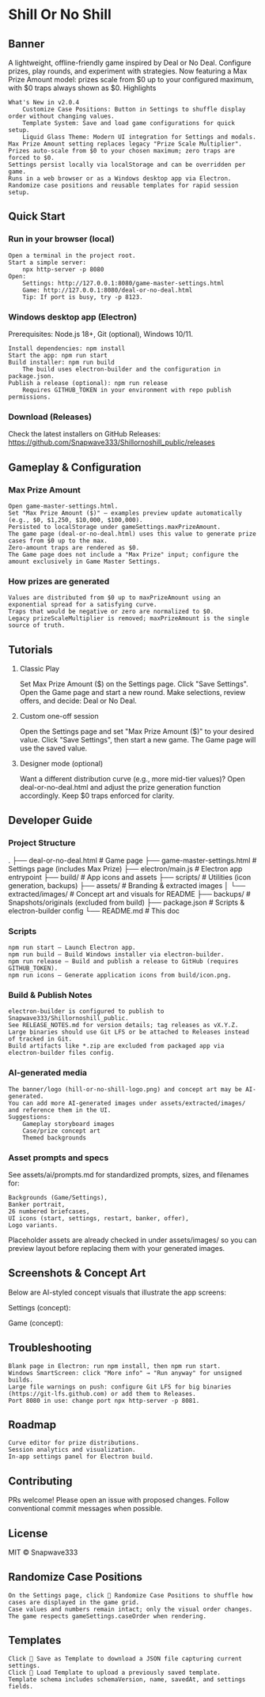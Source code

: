 # Shill Or No Shill

## Banner

A lightweight, offline-friendly game inspired by Deal or No Deal. Configure prizes, play rounds, and experiment with strategies. Now featuring a Max Prize Amount model: prizes scale from $0 up to your configured maximum, with $0 traps always shown as $0.
Highlights

    What's New in v2.0.4
        Customize Case Positions: Button in Settings to shuffle display order without changing values.
        Template System: Save and load game configurations for quick setup.
        Liquid Glass Theme: Modern UI integration for Settings and modals.
    Max Prize Amount setting replaces legacy "Prize Scale Multiplier".
    Prizes auto-scale from $0 to your chosen maximum; zero traps are forced to $0.
    Settings persist locally via localStorage and can be overridden per game.
    Runs in a web browser or as a Windows desktop app via Electron.
    Randomize case positions and reusable templates for rapid session setup.

## Quick Start
### Run in your browser (local)

    Open a terminal in the project root.
    Start a simple server:
        npx http-server -p 8080
    Open:
        Settings: http://127.0.0.1:8080/game-master-settings.html
        Game: http://127.0.0.1:8080/deal-or-no-deal.html
        Tip: If port is busy, try -p 8123.

### Windows desktop app (Electron)

Prerequisites: Node.js 18+, Git (optional), Windows 10/11.

    Install dependencies: npm install
    Start the app: npm run start
    Build installer: npm run build
        The build uses electron-builder and the configuration in package.json.
    Publish a release (optional): npm run release
        Requires GITHUB_TOKEN in your environment with repo publish permissions.

### Download (Releases)

Check the latest installers on GitHub Releases: https://github.com/Snapwave333/Shillornoshill_public/releases
## Gameplay & Configuration
### Max Prize Amount

    Open game-master-settings.html.
    Set "Max Prize Amount ($)" — examples preview update automatically (e.g., $0, $1,250, $10,000, $100,000).
    Persisted to localStorage under gameSettings.maxPrizeAmount.
    The game page (deal-or-no-deal.html) uses this value to generate prize cases from $0 up to the max.
    Zero-amount traps are rendered as $0.
    The Game page does not include a "Max Prize" input; configure the amount exclusively in Game Master Settings.

### How prizes are generated

    Values are distributed from $0 up to maxPrizeAmount using an exponential spread for a satisfying curve.
    Traps that would be negative or zero are normalized to $0.
    Legacy prizeScaleMultiplier is removed; maxPrizeAmount is the single source of truth.

## Tutorials
1) Classic Play

    Set Max Prize Amount ($) on the Settings page.
    Click "Save Settings".
    Open the Game page and start a new round.
    Make selections, review offers, and decide: Deal or No Deal.

2) Custom one-off session

    Open the Settings page and set "Max Prize Amount ($)" to your desired value.
    Click "Save Settings", then start a new game. The Game page will use the saved value.

3) Designer mode (optional)

    Want a different distribution curve (e.g., more mid-tier values)?
    Open deal-or-no-deal.html and adjust the prize generation function accordingly.
    Keep $0 traps enforced for clarity.

## Developer Guide
### Project Structure

.
├── deal-or-no-deal.html          # Game page
├── game-master-settings.html     # Settings page (includes Max Prize)
├── electron/main.js              # Electron app entrypoint
├── build/                        # App icons and assets
├── scripts/                      # Utilities (icon generation, backups)
├── assets/                       # Branding & extracted images
│   └── extracted/images/         # Concept art and visuals for README
├── backups/                      # Snapshots/originals (excluded from build)
├── package.json                  # Scripts & electron-builder config
└── README.md                     # This doc

### Scripts

    npm run start — Launch Electron app.
    npm run build — Build Windows installer via electron-builder.
    npm run release — Build and publish a release to GitHub (requires GITHUB_TOKEN).
    npm run icons — Generate application icons from build/icon.png.

### Build & Publish Notes

    electron-builder is configured to publish to Snapwave333/Shillornoshill_public.
    See RELEASE_NOTES.md for version details; tag releases as vX.Y.Z.
    Large binaries should use Git LFS or be attached to Releases instead of tracked in Git.
    Build artifacts like *.zip are excluded from packaged app via electron-builder files config.

### AI-generated media

    The banner/logo (hill-or-no-shill-logo.png) and concept art may be AI-generated.
    You can add more AI-generated images under assets/extracted/images/ and reference them in the UI.
    Suggestions:
        Gameplay storyboard images
        Case/prize concept art
        Themed backgrounds

### Asset prompts and specs

See assets/ai/prompts.md for standardized prompts, sizes, and filenames for:

    Backgrounds (Game/Settings),
    Banker portrait,
    26 numbered briefcases,
    UI icons (start, settings, restart, banker, offer),
    Logo variants.

Placeholder assets are already checked in under assets/images/ so you can preview layout before replacing them with your generated images.

## Screenshots & Concept Art

Below are AI-styled concept visuals that illustrate the app screens:

Settings (concept):

Game (concept):

## Troubleshooting

    Blank page in Electron: run npm install, then npm run start.
    Windows SmartScreen: click "More info" → "Run anyway" for unsigned builds.
    Large file warnings on push: configure Git LFS for big binaries (https://git-lfs.github.com) or add them to Releases.
    Port 8080 in use: change port npx http-server -p 8081.

## Roadmap

    Curve editor for prize distributions.
    Session analytics and visualization.
    In-app settings panel for Electron build.

## Contributing

PRs welcome! Please open an issue with proposed changes. Follow conventional commit messages when possible.

## License

MIT © Snapwave333

## Randomize Case Positions

    On the Settings page, click 🎲 Randomize Case Positions to shuffle how cases are displayed in the game grid.
    Case values and numbers remain intact; only the visual order changes.
    The game respects gameSettings.caseOrder when rendering.

## Templates

    Click 💾 Save as Template to download a JSON file capturing current settings.
    Click 📂 Load Template to upload a previously saved template.
    Template schema includes schemaVersion, name, savedAt, and settings fields.
